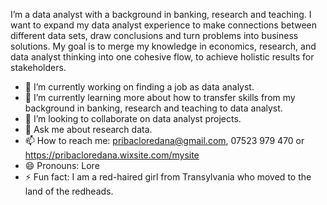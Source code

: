I’m a data analyst with a background in banking, research and teaching. I want to expand my data analyst experience to make connections between different data sets, draw conclusions and turn problems into business solutions. My goal is to merge my knowledge in economics, research, and data analyst thinking into one cohesive flow, to achieve holistic results for stakeholders.  

- 🔭 I’m currently working on finding a job as data analyst.
- 🌱 I’m currently learning more about how to transfer skills from my background in banking, research and teaching to data analyst.
- 👯 I’m looking to collaborate on data analyst projects.
- 💬 Ask me about research data.
- 📫 How to reach me: pribacloredana@gmail.com, 07523  979 470 or https://pribacloredana.wixsite.com/mysite
- 😄 Pronouns: Lore
- ⚡ Fun fact: I am a red-haired girl from Transylvania who moved to the land of the redheads. 

